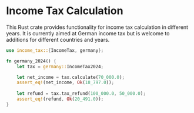 # Income Tax Calculation

This Rust crate provides functionality for income tax calculation in different years.
It is currently aimed at German income tax but is welcome to additions for different
countries and years.

```rust
use income_tax::{IncomeTax, germany};

fn germany_2024() {
    let tax = germany::IncomeTax2024;

    let net_income = tax.calculate(70_000.0);
    assert_eq!(net_income, Ok(18_797.0));
    
    let refund = tax.tax_refund(100_000.0, 50_000.0);
    assert_eq!(refund, Ok(20_491.0));
}
```
